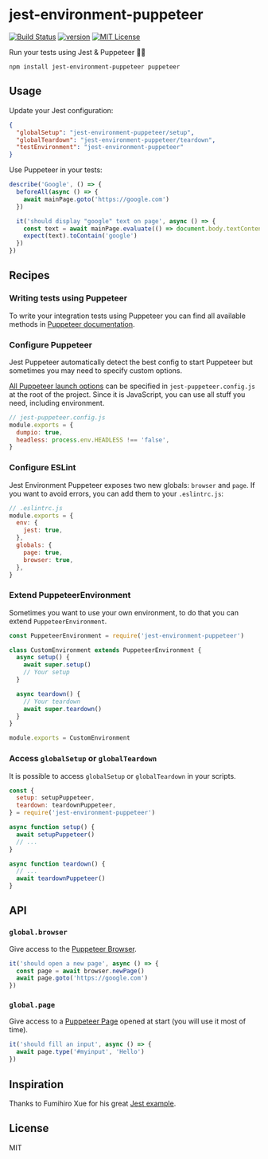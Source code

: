 # jest-environment-puppeteer

[![Build Status][build-badge]][build]
[![version][version-badge]][package]
[![MIT License][license-badge]][license]

Run your tests using Jest & Puppeteer 🎪✨

```
npm install jest-environment-puppeteer puppeteer
```

## Usage

Update your Jest configuration:

```json
{
  "globalSetup": "jest-environment-puppeteer/setup",
  "globalTeardown": "jest-environment-puppeteer/teardown",
  "testEnvironment": "jest-environment-puppeteer"
}
```

Use Puppeteer in your tests:

```js
describe('Google', () => {
  beforeAll(async () => {
    await mainPage.goto('https://google.com')
  })

  it('should display "google" text on page', async () => {
    const text = await mainPage.evaluate(() => document.body.textContent)
    expect(text).toContain('google')
  })
})
```

## Recipes

### Writing tests using Puppeteer

To write your integration tests using Puppeteer you can find all available methods in [Puppeteer documentation](https://github.com/GoogleChrome/puppeteer/blob/master/docs/api.md).

### Configure Puppeteer

Jest Puppeteer automatically detect the best config to start Puppeteer but sometimes you may need to specify custom options.

[All Puppeteer launch options](https://github.com/GoogleChrome/puppeteer/blob/master/docs/api.md#puppeteerlaunchoptions) can be specified in `jest-puppeteer.config.js` at the root of the project. Since it is JavaScript, you can use all stuff you need, including environment.

```js
// jest-puppeteer.config.js
module.exports = {
  dumpio: true,
  headless: process.env.HEADLESS !== 'false',
}
```

### Configure ESLint

Jest Environment Puppeteer exposes two new globals: `browser` and `page`. If you want to avoid errors, you can add them to your `.eslintrc.js`:

```js
// .eslintrc.js
module.exports = {
  env: {
    jest: true,
  },
  globals: {
    page: true,
    browser: true,
  },
}
```

### Extend PuppeteerEnvironment

Sometimes you want to use your own environment, to do that you can extend `PuppeteerEnvironment`.

```js
const PuppeteerEnvironment = require('jest-environment-puppeteer')

class CustomEnvironment extends PuppeteerEnvironment {
  async setup() {
    await super.setup()
    // Your setup
  }

  async teardown() {
    // Your teardown
    await super.teardown()
  }
}

module.exports = CustomEnvironment
```

### Access `globalSetup` or `globalTeardown`

It is possible to access `globalSetup` or `globalTeardown` in your scripts.

```js
const {
  setup: setupPuppeteer,
  teardown: teardownPuppeteer,
} = require('jest-environment-puppeteer')

async function setup() {
  await setupPuppeteer()
  // ...
}

async function teardown() {
  // ...
  await teardownPuppeteer()
}
```

## API

### `global.browser`

Give access to the [Puppeteer Browser](https://github.com/GoogleChrome/puppeteer/blob/master/docs/api.md#class-browser).

```js
it('should open a new page', async () => {
  const page = await browser.newPage()
  await page.goto('https://google.com')
})
```

### `global.page`

Give access to a [Puppeteer Page](https://github.com/GoogleChrome/puppeteer/blob/master/docs/api.md#class-page) opened at start (you will use it most of time).

```js
it('should fill an input', async () => {
  await page.type('#myinput', 'Hello')
})
```

## Inspiration

Thanks to Fumihiro Xue for his great [Jest example](https://github.com/xfumihiro/jest-puppeteer-example).

## License

MIT

[build-badge]: https://img.shields.io/travis/smooth-code/jest-puppeteer.svg?style=flat-square
[build]: https://travis-ci.org/smooth-code/jest-puppeteer
[version-badge]: https://img.shields.io/npm/v/jest-environment-puppeteer.svg?style=flat-square
[package]: https://www.npmjs.com/package/jest-environment-puppeteer
[license-badge]: https://img.shields.io/npm/l/jest-environment-puppeteer.svg?style=flat-square
[license]: https://github.com/smooth-code/jest-puppeteer/blob/master/LICENSE
